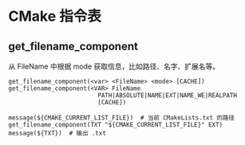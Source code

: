 # CMake 指令表

## get\_filename\_component 

从 FileName 中根据 mode 获取信息，比如路径、名字、扩展名等。

```
get_filename_component(<var> <FileName> <mode> [CACHE])
get_filename_component(<VAR> FileName
                         PATH|ABSOLUTE|NAME|EXT|NAME_WE|REALPATH
                         [CACHE])

message(${CMAKE_CURRENT_LIST_FILE})  # 当前 CMakeLists.txt 的路径
get_filename_component(TXT "${CMAKE_CURRENT_LIST_FILE}" EXT)
message(${TXT})  # 输出 .txt
```

